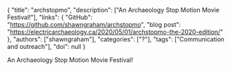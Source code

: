 {
  "title": "archstopmo",
  "description": ["An Archaeology Stop Motion Movie Festival!"],
  "links": {
    "GitHub": "https://github.com/shawngraham/archstopmo",
    "blog post": "https://electricarchaeology.ca/2020/05/01/archstopmo-the-2020-edition/"
  },
  "authors": ["shawngraham"],
  "categories": ["?"],
  "tags": ["Communication and outreach"],
  "doi": null
}

<!-- Generated by csv2md.R – do not edit by hand -->

An Archaeology Stop Motion Movie Festival!